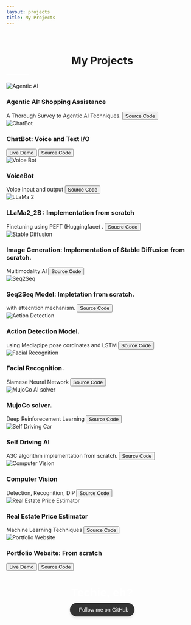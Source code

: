 ```yaml
---
layout: projects
title: My Projects
---
```

<head>
	<link rel="stylesheet" type="text/css" href="css/project_style.css" />
	<link rel="stylesheet" type="text/css" href="css/project_component.css" />
		<!-- Modernizr is used for flexbox fallback -->
	<script src="js/modernizr.custom.js"></script>

</head>
<div class="view">
	<div class="my__suggestion"><center><h1><br>My Projects</h1></center><div>
	<hr style="width: 60px; height: 3px; background-color: #fff; border: none; margin-top: 10px; margin-bottom: 20px;">
		<section class="grid">
			<div class="product">
				<div class="product__info">
					<img class="product__image" src="images/projects/agentic_ai.jpeg" alt="Agentic AI" />
					<h3 class="product__title">Agentic AI: Shopping Assistance</h3>
					<span class="product__author highlight">A Thorough Survey to Agentic AI Techniques.</span>
					<button class="action--button" onclick="window.open('https://github.com/harshit4032/Agentic_LLM-for-Shopping')"><i class="fa fa-code"></i><span class="action__text">Source Code</span></button>
				</div>
			</div>
			<div class="product">
				<div class="product__info">
					<img class="product__image" src="images/projects/chatbot.png" alt="ChatBot" />
					<h3 class="product__title">ChatBot: Voice and Text I/O</h3>
                    <div class="button-group">
                    <!-- Live Demo Button -->
                    <button class="action--button" onclick="window.open('https://harsh4032multimodelbot.streamlit.app')">
                        <i class="fa fa-external-link-alt"></i>
                        <span class="action__text">Live Demo</span>
                    </button>
                    <!-- Source Code Button -->
                    <button class="action--button" onclick="window.open('https://github.com/harshit4032/chatbot')">
                        <i class="fa fa-code"></i>
                        <span class="action__text">Source Code</span>
                    </button>
                    </div>
				</div>
			</div>
			<div class="product">
				<div class="product__info">
					<img class="product__image" src="images/projects/voicebot.jpg" alt="Voice Bot" />
					<h3 class="product__title">VoiceBot</h3>
					<span class="product__author highlight">Voice Input and output</span>
					<button class="action--button" onclick="window.open('https://github.com/harshit4032/Voice-Bot')"><i class="fa fa-code"></i><span class="action__text">Source Code</span></button>
				</div>
			</div>
			<div class="product">
				<div class="product__info">
					<img class="product__image" src="images/projects/llama_2.jpg" alt="LLaMa 2" />
					<h3 class="product__title">LLaMa2_2B : Implementation from scratch</h3>
					<span class="product__author highlight">Finetuning using PEFT (Huggingface) .</span>
					<button class="action--button" onclick="window.open('https://github.com/harshit4032/App_llama_2_7B')"><i class="fa fa-code"></i><span class="action__text">Soucre Code</span></button>
				</div>
			</div>
			<div class="product">
				<div class="product__info">
					<img class="product__image" src="images/projects/SD.png" alt="Stable Diffusion" />
					<h3 class="product__title">Image Generation: Implementation of Stable Diffusion from scratch.</h3>
					<span class="product__author highlight">Multimodality AI</span>
					<button class="action--button" onclick="window.open('https://github.com/harshit4032/Stable-Diffusion-Model')"><i class="fa fa-code"></i><span class="action__text">Source Code</span></button>
				</div>
			</div>
            <div class="product">
				<div class="product__info">
					<img class="product__image" src="images/projects/seq_2_seq.png" alt="Seq2Seq" />
					<h3 class="product__title">Seq2Seq Model: Impletation from scratch.</h3>
					<span class="product__author highlight">with attecntion mechanism.</span>
					<button class="action--button" onclick="window.open('https://github.com/harshit4032/Chat_bot_seq2seq')"><i class="fa fa-code"></i><span class="action__text">Source Code</span></button>
				</div>
			</div>
            <div class="product">
				<div class="product__info">
					<img class="product__image" src="images/projects/action_detection.jpg" alt="Action Detection" />
					<h3 class="product__title">Action Detection Model.</h3>
					<span class="product__author highlight">using Mediapipe pose cordinates and LSTM</span>
					<button class="action--button" onclick="window.open('https://github.com/harshit4032/Action_Dectection')"><i class="fa fa-code"></i><span class="action__text">Source Code</span></button>
				</div>
			</div>
            <div class="product">
				<div class="product__info">
					<img class="product__image" src="images/projects/facial_recognition.png" alt="Facial Recognition" />
					<h3 class="product__title">Facial Recognition.</h3>
					<span class="product__author highlight">Siamese Neural Network</span>
					<button class="action--button" onclick="window.open('https://github.com/nicknochnack/FaceRecognition')"><i class="fa fa-code"></i><span class="action__text">Source Code</span></button>
				</div>
			</div>
            <div class="product">
				<div class="product__info">
					<img class="product__image" src="images/projects/mujoco.png" alt="MujoCo AI solver" />
					<h3 class="product__title">MujoCo solver.</h3>
					<span class="product__author highlight">Deep Reinforecement Learning</span>
					<button class="action--button" onclick="window.open('https://github.com/harshit4032/MuJoCoAI')"><i class="fa fa-code"></i><span class="action__text">Source Code</span></button>
				</div>
			</div>
            <div class="product">
				<div class="product__info">
					<img class="product__image" src="images/projects/self_driving.png" alt="Self Driving Car" />
					<h3 class="product__title">Self Driving AI</h3>
					<span class="product__author highlight">A3C algorithm implementation from scratch.</span>
					<button class="action--button" onclick="window.open('https://github.com/harshit4032/Self_Driving_Car')"><i class="fa fa-code"></i><span class="action__text">Source Code</span></button>
				</div>
			</div>
            <div class="product">
				<div class="product__info">
					<img class="product__image" src="images/projects/cv.jpg" alt="Computer Vision" />
					<h3 class="product__title">Computer Vision</h3>
					<span class="product__author highlight">Detection, Recognition, DIP</span>
					<button class="action--button" onclick="window.open('https://github.com/harshit4032/Computer_vision')"><i class="fa fa-code"></i><span class="action__text">Source Code</span></button>
				</div>
			</div>
            <div class="product">
				<div class="product__info">
					<img class="product__image" src="images/projects/real_estate_pp.png" alt="Real Estate Price Estimator" />
					<h3 class="product__title">Real Estate Price Estimator</h3>
					<span class="product__author highlight">Machine Learning Techniques</span>
					<button class="action--button" onclick="window.open('https://github.com/harshit4032/Real_Estate_price_website')"><i class="fa fa-code"></i><span class="action__text">Source Code</span></button>
				</div>
			</div>           
             <div class="product">
				<div class="product__info">
					<img class="product__image" src="images/projects/portfolio.jpeg.webp" alt="Portfolio Website" />
					<h3 class="product__title">Portfolio Website: From scratch</h3>
                    <div class="button-group">
                    <!-- Live Demo Button -->
                    <button class="action--button" onclick="window.open('https://harshit4032.github.io/Portfolio/')">
                        <i class="fa fa-external-link-alt"></i>
                        <span class="action__text">Live Demo</span>
                    </button>
                    <!-- Source Code Button -->
                    <button class="action--button" onclick="window.open('https://github.com/harshit4032/Portfolio')">
                        <i class="fa fa-code"></i>
                        <span class="action__text">Source Code</span>
                    </button>
                    </div>
				</div>
			</div>
    </section>
			
<!-- Centered GitHub Follow Button with 'Techie, eh?' -->
<div style="text-align: center; margin-top: 40px;">
  <p style="font-family: Arial, sans-serif; font-size: 30px; font-weight: bold; color: white; margin-bottom: 10px;">
    Techie, eh?
  </p>
  <a
    href="https://github.com/harshit4032"
    target="_self"
    rel="noopener noreferrer"
    style="
      display: inline-flex;
      align-items: center;
      background-color: #333;
      color: white;
      padding: 10px 16px;
      border-radius: 30px;
      font-family: Arial, sans-serif;
      font-size: 14px;
      text-decoration: none;
      box-shadow: 0 4px 6px rgba(0, 0, 0, 0.1);
      transition: background-color 0.3s ease;
    "
    onmouseover="this.style.backgroundColor='#24292e';"
    onmouseout="this.style.backgroundColor='#333';"
  >
    <i class="fab fa-github" style="margin-right: 8px; font-size: 16px;"></i>
    Follow me on GitHub
  </a>
</div>


</div>
</div>
